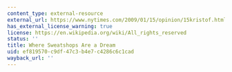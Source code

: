 ```yaml
---
content_type: external-resource
external_url: https://www.nytimes.com/2009/01/15/opinion/15kristof.html
has_external_license_warning: true
license: https://en.wikipedia.org/wiki/All_rights_reserved
status: ''
title: Where Sweatshops Are a Dream
uid: ef819570-c9df-47c3-b4e7-c4286c6c1cad
wayback_url: ''
---
```

